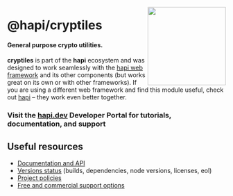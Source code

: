 <a href="https://hapi.dev"><img src="https://raw.githubusercontent.com/hapijs/assets/master/images/family.png" width="180px" align="right" /></a>

# @hapi/cryptiles

#### General purpose crypto utilities.

**cryptiles** is part of the **hapi** ecosystem and was designed to work seamlessly with the [hapi web framework](https://hapi.dev) and its other components (but works great on its own or with other frameworks). If you are using a different web framework and find this module useful, check out [hapi](https://hapi.dev) – they work even better together.

### Visit the [hapi.dev](https://hapi.dev) Developer Portal for tutorials, documentation, and support

## Useful resources

- [Documentation and API](https://hapi.dev/family/cryptiles/)
- [Versions status](https://hapi.dev/resources/status/#cryptiles) (builds, dependencies, node versions, licenses, eol)
- [Project policies](https://hapi.dev/policies/)
- [Free and commercial support options](https://hapi.dev/support/)
